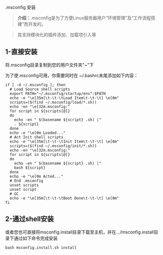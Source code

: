 .msconfig 安装

> **介绍：**.msconfig是为了方便Linux服务器用户“环境管理”及“工作流程搭建”而开发的。

> 其支持模块化的插件添加、加载项引入等

## 1-直接安装

将.msconfig目录复制到您的用户文件夹"~"下

为了使.msconfig可用，你需要同时在 ~/.bashrc末尾添加如下内容：

    if [ -d ~/.msconfig ]; then
      # Load Source shell scripts
      export PATH="~/.msconfig/startup/env":$PATH
      echo -e "\e[35m[\t-\t-\tLoad Item\t-\t-\t] \e[0m"
      scripts=($(find ~/.msconfig/load/*.sh))
      echo -en "\e[32m.msconfig:"
      for script in ${scripts[@]}
      do
        echo -en " $(basename ${script} .sh) |"
        . ${script}
      done
      echo -e "\e[0m Loaded..."
      # Act Init shell scripts
      echo -e "\e[35m[\t-\t-\tInit Item\t-\t-\t] \e[0m"
      scripts=($(find ~/.msconfig/init/*.sh))
      echo -en "\e[32m.msconfig:"
      for script in ${scripts[@]}
      do
        echo -en " $(basename ${script} .sh) |"
        bash ${script}
      done
      echo -e "\e[0m Acted..."
      # End .msconfig
      unset scripts
      unset script
      # GC
      echo -e "\e[35m[\t-\t-\tBoot Done\t-\t-\t] \e[0m"
    fi

## 2-通过shell安装

或者您也可直接将msconfig.install目录下载至主机，并在.../msconfig.install目录下通过如下命令完成安装

    bash msconfig.install.sh install
